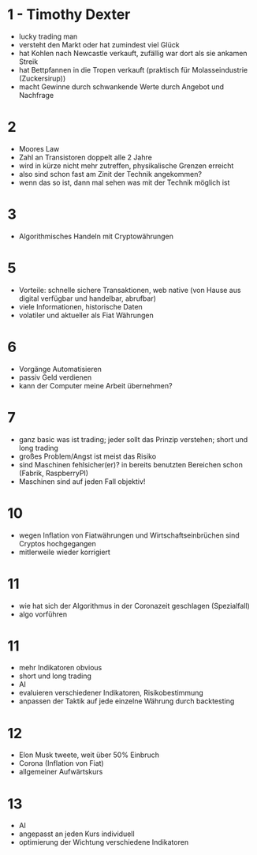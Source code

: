 # 1 - Timothy Dexter
- lucky trading man
- versteht den Markt oder hat zumindest viel Glück
- hat Kohlen nach Newcastle verkauft, zufällig war dort als sie ankamen Streik
- hat Bettpfannen in die Tropen verkauft (praktisch für Molasseindustrie (Zuckersirup))
- macht Gewinne durch schwankende Werte durch Angebot und Nachfrage

# 2
- Moores Law
- Zahl an Transistoren doppelt alle 2 Jahre
- wird in kürze nicht mehr zutreffen, physikalische Grenzen erreicht
- also sind schon fast am Zinit der Technik angekommen?
- wenn das so ist, dann mal sehen was mit der Technik möglich ist

# 3
- Algorithmisches Handeln mit Cryptowährungen

# 5
- Vorteile: schnelle sichere Transaktionen, web native (von Hause aus digital verfügbar und handelbar, abrufbar)
- viele Informationen, historische Daten
- volatiler und aktueller als Fiat Währungen

# 6
- Vorgänge Automatisieren
- passiv Geld verdienen
- kann der Computer meine Arbeit übernehmen?

# 7
- ganz basic was ist trading; jeder sollt das Prinzip verstehen; short und long trading
- großes Problem/Angst ist meist das Risiko
- sind Maschinen fehlsicher(er)? in bereits benutzten Bereichen schon (Fabrik, RaspberryPI)
- Maschinen sind auf jeden Fall objektiv!

# 10
- wegen Inflation von Fiatwährungen und Wirtschaftseinbrüchen sind Cryptos hochgegangen
- mitlerweile wieder korrigiert

# 11
- wie hat sich der Algorithmus in der Coronazeit geschlagen (Spezialfall)
- algo vorführen

# 11
- mehr Indikatoren obvious
- short und long trading
- AI
- evaluieren verschiedener Indikatoren, Risikobestimmung
- anpassen der Taktik auf jede einzelne Währung durch backtesting

# 12
- Elon Musk tweete, weit über 50% Einbruch
- Corona (Inflation von Fiat)
- allgemeiner Aufwärtskurs

# 13
- AI
- angepasst an jeden Kurs individuell
- optimierung der Wichtung verschiedene Indikatoren
